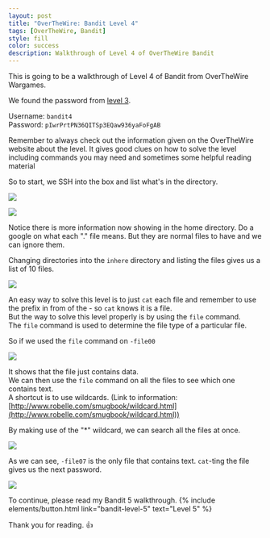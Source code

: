 ```yaml
---
layout: post
title: "OverTheWire: Bandit Level 4"
tags: [OverTheWire, Bandit]
style: fill
color: success
description: Walkthrough of Level 4 of OverTheWire Bandit
---
```


This is going to be a walkthrough of Level 4 of Bandit from OverTheWire Wargames.

We found the password from [level 3](bandit-level-3).

Username: `bandit4`  
Password: `pIwrPrtPN36QITSp3EQaw936yaFoFgAB`

Remember to always check out the information given on the OverTheWire website about the level. It gives good clues on how to solve the level including commands you may need and sometimes some helpful reading material

So to start, we SSH into the box and list what's in the directory.

![](/assets/posts/OverTheWire/Bandit/Bandit4/picture1.png)

![](/assets/posts/OverTheWire/Bandit/Bandit4/picture2.png)

Notice there is more information now showing in the home directory. Do a google on what each "." file means. But they are normal files to have and we can ignore them.

Changing directories into the `inhere` directory and listing the files gives us a list of 10 files.

![](/assets/posts/OverTheWire/Bandit/Bandit4/picture3.png)

An easy way to solve this level is to just `cat` each file and remember to use the prefix in from of the - so `cat` knows it is a file.  
But the way to solve this level properly is by using the `file` command.  
The `file` command is used to determine the file type of a particular file.  

So if we used the `file` command on `-file00`

![](/assets/posts/OverTheWire/Bandit/Bandit4/picture4.png)

It shows that the file just contains data.  
We can then use the `file` command on all the files to see which one contains text.  
A shortcut is to use wildcards. (Link to information: [http://www.robelle.com/smugbook/wildcard.html](http://www.robelle.com/smugbook/wildcard.html))  

By making use of the "*" wildcard, we can search all the files at once.

![](/assets/posts/OverTheWire/Bandit/Bandit4/picture5.png)

As we can see, `-file07` is the only file that contains text. `cat`-ting the file gives us the next password.

![](/assets/posts/OverTheWire/Bandit/Bandit4/picture6.png)

To continue, please read my Bandit 5 walkthrough. {% include elements/button.html link="bandit-level-5" text="Level 5" %}

Thank you for reading. :+1: